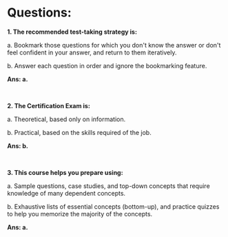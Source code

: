 # Questions:

**1. The recommended test-taking strategy is:**

a. Bookmark those questions for which you don't know the answer or don't feel confident in your answer, and return to them iteratively.

b. Answer each question in order and ignore the bookmarking feature.

**Ans: a.**

<br/>

**2. The Certification Exam is:**

a. Theoretical, based only on information.

b. Practical, based on the skills required of the job.

**Ans: b.**

<br/>

**3. This course helps you prepare using:**

a. Sample questions, case studies, and top-down concepts that require knowledge of many dependent concepts.

b. Exhaustive lists of essential concepts (bottom-up), and practice quizzes to help you memorize the majority of the concepts.

**Ans: a.**

<br/>


